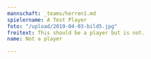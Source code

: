 ```yaml
---
mannschaft: _teams/herren1.md
spielername: A Test Player
foto: "/upload/2019-04-03-bild5.jpg"
freitext: This should be a player but is not.
name: Not a player

---
```

